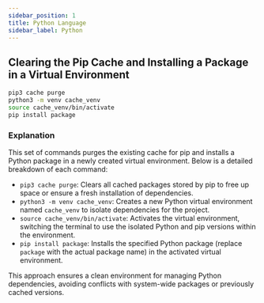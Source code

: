 ```yaml
---
sidebar_position: 1
title: Python Language
sidebar_label: Python
---
```


## Clearing the Pip Cache and Installing a Package in a Virtual Environment

```bash
pip3 cache purge
python3 -m venv cache_venv
source cache_venv/bin/activate
pip install package
```

### Explanation
This set of commands purges the existing cache for pip and installs a Python package in a newly created virtual environment. Below is a detailed breakdown of each command:
- `pip3 cache purge`: Clears all cached packages stored by pip to free up space or ensure a fresh installation of dependencies.
- `python3 -m venv cache_venv`: Creates a new Python virtual environment named `cache_venv` to isolate dependencies for the project.
- `source cache_venv/bin/activate`: Activates the virtual environment, switching the terminal to use the isolated Python and pip versions within the environment.
- `pip install package`: Installs the specified Python package (replace `package` with the actual package name) in the activated virtual environment.

This approach ensures a clean environment for managing Python dependencies, avoiding conflicts with system-wide packages or previously cached versions.
